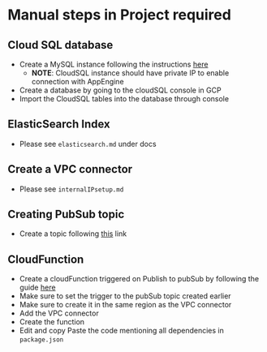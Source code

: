 # Manual steps in Project required

## Cloud SQL database
- Create a MySQL instance following the instructions [here](https://cloud.google.com/sql/docs/mysql/create-instance)
    - **NOTE**: CloudSQL instance should have private IP to enable connection with AppEngine
- Create a database by going to the cloudSQL console in GCP
- Import the CloudSQL tables into the database through console 

## ElasticSearch Index 
- Please see `elasticsearch.md` under docs

## Create a VPC connector
- Please see `internalIPsetup.md`

## Creating PubSub topic
- Create a topic following [this](https://cloud.google.com/pubsub/docs/quickstart-py-mac) link

## CloudFunction
- Create a cloudFunction triggered on Publish to pubSub by following the guide [here](https://cloud.google.com/functions/docs/quickstart-nodejs)
- Make sure to set the trigger to the pubSub topic created earlier
- Make sure to create it in the same region as the VPC connector
- Add the VPC connector 
- Create the function
- Edit and copy Paste the code mentioning all dependencies in `package.json`